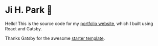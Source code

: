 # Ji H. Park :sparkling_heart:

Hello! This is the source code for my [portfolio website](jhpark.dev), which I built using React and Gatsby.

Thanks Gatsby for the awesome [starter template]("https://github.com/anubhavsrivastava/gatsby-starter-spectral").
